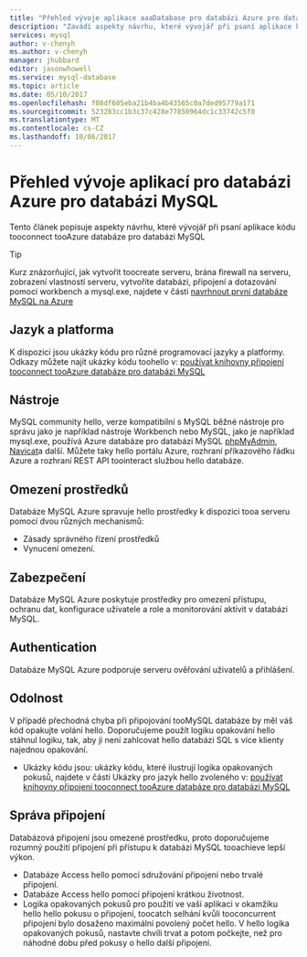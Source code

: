 ```yaml
---
title: "Přehled vývoje aplikace aaaDatabase pro databázi Azure pro databázi MySQL | Microsoft Docs"
description: "Zavádí aspekty návrhu, které vývojář při psaní aplikace kódu tooconnect tooAzure databáze pro databázi MySQL"
services: mysql
author: v-chenyh
ms.author: v-chenyh
manager: jhubbard
editor: jasonwhowell
ms.service: mysql-database
ms.topic: article
ms.date: 05/10/2017
ms.openlocfilehash: f08df605eba21b4ba4b43565c0a7ded95779a171
ms.sourcegitcommit: 523283cc1b3c37c428e77850964dc1c33742c5f0
ms.translationtype: MT
ms.contentlocale: cs-CZ
ms.lasthandoff: 10/06/2017
---
```

# <a name="application-development-overview-for-azure-database-for-mysql"></a>Přehled vývoje aplikací pro databázi Azure pro databázi MySQL 
Tento článek popisuje aspekty návrhu, které vývojář při psaní aplikace kódu tooconnect tooAzure databáze pro databázi MySQL 

> [!TIP]
> Kurz znázorňující, jak vytvořit toocreate serveru, brána firewall na serveru, zobrazení vlastností serveru, vytvoříte databázi, připojení a dotazování pomocí workbench a mysql.exe, najdete v části [navrhnout první databáze MySQL na Azure](tutorial-design-database-using-portal.md)

## <a name="language-and-platform"></a>Jazyk a platforma
K dispozici jsou ukázky kódu pro různé programovací jazyky a platformy. Odkazy můžete najít ukázky kódu toohello v: [používat knihovny připojení tooconnect tooAzure databáze pro databázi MySQL](concepts-connection-libraries.md)

## <a name="tools"></a>Nástroje
MySQL community hello, verze kompatibilní s MySQL běžné nástroje pro správu jako je například nástroje Workbench nebo MySQL, jako je například mysql.exe, používá Azure databáze pro databázi MySQL [phpMyAdmin](https://www.phpmyadmin.net/), [Navicat](https://www.navicat.com/products/navicat-for-mysql)a další. Můžete taky hello portálu Azure, rozhraní příkazového řádku Azure a rozhraní REST API toointeract službou hello databáze.

## <a name="resource-limitations"></a>Omezení prostředků
Databáze MySQL Azure spravuje hello prostředky k dispozici tooa serveru pomocí dvou různých mechanismů: 
- Zásady správného řízení prostředků 
- Vynucení omezení.

## <a name="security"></a>Zabezpečení
Databáze MySQL Azure poskytuje prostředky pro omezení přístupu, ochranu dat, konfigurace uživatele a role a monitorování aktivit v databázi MySQL.

## <a name="authentication"></a>Authentication
Databáze MySQL Azure podporuje serveru ověřování uživatelů a přihlášení.

## <a name="resiliency"></a>Odolnost
V případě přechodná chyba při připojování tooMySQL databáze by měl váš kód opakujte volání hello. Doporučujeme použít logiku opakování hello stáhnul logiku, tak, aby ji není zahlcovat hello databázi SQL s více klienty najednou opakování.

- Ukázky kódu jsou: ukázky kódu, které ilustrují logika opakovaných pokusů, najdete v části Ukázky pro jazyk hello zvoleného v: [používat knihovny připojení tooconnect tooAzure databáze pro databázi MySQL](concepts-connection-libraries.md)

## <a name="managing-connections"></a>Správa připojení
Databázová připojení jsou omezené prostředku, proto doporučujeme rozumný použití připojení při přístupu k databázi MySQL tooachieve lepší výkon.
- Databáze Access hello pomocí sdružování připojení nebo trvalé připojení.
- Databáze Access hello pomocí připojení krátkou životnost. 
- Logika opakovaných pokusů pro použití ve vaší aplikaci v okamžiku hello hello pokusu o připojení, toocatch selhání kvůli tooconcurrent připojení bylo dosaženo maximální povolený počet hello. V hello logika opakovaných pokusů, nastavte chvíli trvat a potom počkejte, než pro náhodné dobu před pokusy o hello další připojení.
